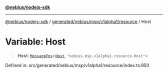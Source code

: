 [**@nebius/nodejs-sdk**](../../../../../../README.md)

---

[@nebius/nodejs-sdk](../../../../../../README.md) / [generated/nebius/msp/v1alpha1/resource](../README.md) / Host

# Variable: Host

> **Host**: [`MessageFns`](../../../../../../runtime/protos/core/interfaces/MessageFns.md)\<[`Host`](../interfaces/Host.md), `"nebius.msp.v1alpha1.resource.Host"`\>

Defined in: src/generated/nebius/msp/v1alpha1/resource/index.ts:950
